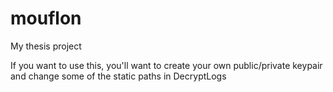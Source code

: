 mouflon
=======

My thesis project

If you want to use this, you'll want to create your own public/private keypair and change some of the static paths in DecryptLogs
